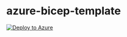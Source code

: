 # azure-bicep-template

[![Deploy to Azure](https://aka.ms/deploytoazurebutton)](https://portal.azure.com/#create/Microsoft.Template/uri/https%3A%2F%2Fraw.githubusercontent.com%2FDenisFuryaev%2Fazure-bicep-template%2Frefs%2Fheads%2Fmain%2Fmain.bicep)
